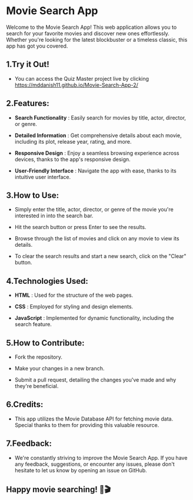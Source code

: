 # Movie Search App

Welcome to the Movie Search App! This web application allows you to search for your favorite movies and discover new ones effortlessly. Whether you're looking for the latest blockbuster or a timeless classic, this app has got you covered.

## 1.Try it Out!
- You can access the Quiz Master project live by clicking https://mddanish11.github.io/Movie-Search-App-2/

## 2.Features:
- __Search Functionality__ : Easily search for movies by title, actor, director, or genre.

- __Detailed Information__ : Get comprehensive details about each movie, including its plot, release year, rating, and more.

- __Responsive Design__ : Enjoy a seamless browsing experience across devices, thanks to the app's responsive design.

- __User-Friendly Interface__ : Navigate the app with ease, thanks to its intuitive user interface.

## 3.How to Use:
- Simply enter the title, actor, director, or genre of the movie you're interested in into the search bar.

- Hit the search button or press Enter to see the results.

- Browse through the list of movies and click on any movie to view its details.

- To clear the search results and start a new search, click on the "Clear" button.

## 4.Technologies Used:
- __HTML__ : Used for the structure of the web pages.
  
- __CSS__ : Employed for styling and design elements.
  
- __JavaScript__ : Implemented for dynamic functionality, including the search feature.
  
## 5.How to Contribute:
- Fork the repository.

- Make your changes in a new branch.

- Submit a pull request, detailing the changes you've made and why they're beneficial.

## 6.Credits:
- This app utilizes the Movie Database API for fetching movie data. Special thanks to them for providing this valuable resource.

## 7.Feedback:
- We're constantly striving to improve the Movie Search App. If you have any feedback, suggestions, or encounter any issues, please don't hesitate to let us know by opening an issue on GitHub.

## Happy movie searching! 🍿🎬





